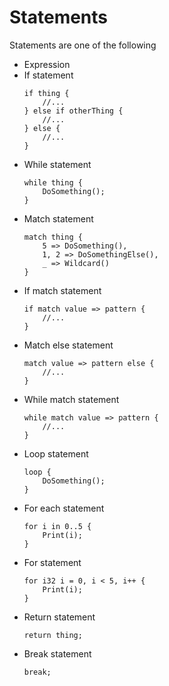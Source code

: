 # Statements

Statements are one of the following

- Expression
- If statement
    ```
    if thing {
        //...
    } else if otherThing {
        //...
    } else {
        //...
    }
    ```
- While statement
    ```
    while thing {
        DoSomething();
    }
    ```
- Match statement
    ```
    match thing {
        5 => DoSomething(),
        1, 2 => DoSomethingElse(),
        _ => Wildcard()
    }
    ```
- If match statement
    ```
    if match value => pattern {
        //...
    }
    ```
- Match else statement
    ```
    match value => pattern else {
        //...
    }
    ```
- While match statement
    ```
    while match value => pattern {
        //...
    }
    ```
- Loop statement
    ```
    loop {
        DoSomething();
    }
    ```
- For each statement
    ```
    for i in 0..5 {
        Print(i);
    }
    ```
- For statement
    ```
    for i32 i = 0, i < 5, i++ {
        Print(i);
    }
    ```
- Return statement
    ```
    return thing;
    ```
- Break statement
    ```
    break;
    ```
